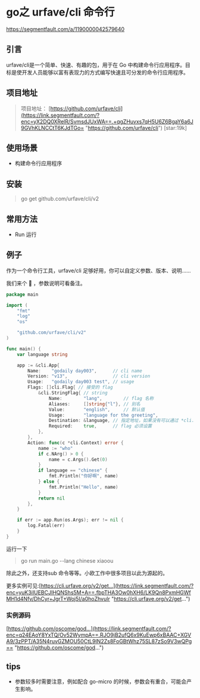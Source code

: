 
# go之 urfave/cli 命令行
https://segmentfault.com/a/1190000042579640


## 引言

urfave/cli是一个简单、快速、有趣的包，用于在 Go 中构建命令行应用程序。目标是使开发人员能够以富有表现力的方式编写快速且可分发的命令行应用程序。

## 项目地址

> 项目地址： [](https://github.com/urfave/cli "")[https://github.com/urfave/cli](https://link.segmentfault.com/?enc=yX2DQ0XRelR/SvmsdJUxWA==.+qgZHuvxs7qH5U6Z6BgaY6a6J9GVhKLNCCtT6KJdTGo= "https://github.com/urfave/cli") [star:19k]


## 使用场景

* 构建命令行应用程序

## 安装

> go get github.com/urfave/cli/v2


## 常用方法

* Run 运行

## 例子

作为一个命令行工具，urfave/cli 足够好用，你可以自定义参数、版本、说明......

我们来个 🌰 ，参数说明可看备注。





```go
package main

import (
    "fmt"
    "log"
    "os"

    "github.com/urfave/cli/v2"
)

func main() {
    var language string

    app := &cli.App{
        Name:    "godaily day003",      // cli name
        Version: "v13",                 // cli version
        Usage:   "godaily day003 test", // usage
        Flags: []cli.Flag{ // 接受的 flag
            &cli.StringFlag{ // string
                Name:        "lang",        // flag 名称
                Aliases:     []string{"l"}, // 别名
                Value:       "english",     // 默认值
                Usage:       "language for the greeting",
                Destination: &language, // 指定地址，如果没有可以通过 *cli.Context 的 GetString 获取
                Required:    true,      // flag 必须设置
            },
        },
        Action: func(c *cli.Context) error {
            name := "who"
            if c.NArg() > 0 {
                name = c.Args().Get(0)
            }
            if language == "chinese" {
                fmt.Println("你好啊", name)
            } else {
                fmt.Println("Hello", name)
            }
            return nil
        },
    }

    if err := app.Run(os.Args); err != nil {
        log.Fatal(err)
    }
}
```


运行一下

> go run main.go --lang chinese xiaoou


除此之外，还支持sub 命令等等。小欧工作中很多项目以此为源起的。

更多实例可见:[](https://cli.urfave.org/v2/getting-started/ "")[https://cli.urfave.org/v2/get...](https://link.segmentfault.com/?enc=yuK3iIUEBCJIHQNShs5M+A==.fbpTHA3Ow0hXH6/LK9Qn8PxmHGWfMH1d4Nfv/DhCyr+JgrT+Woj5I/a0hoZhvulr "https://cli.urfave.org/v2/get...")

### 实例源码

[](https://github.com/oscome/godaily/tree/main/day003 "")[https://github.com/oscome/god...](https://link.segmentfault.com/?enc=q24EAoY8YxTQ/Ov52WympA==.RJO9jB2ufQ6x9KuEwp6xBAAC+XGVA9/3zPPT/A35N4ruvGZMOU50CtL9IN2Zs8FoGBtWhz75SL87zSo9V3wQPg== "https://github.com/oscome/god...")

## tips

* 参数较多时需要注意，例如配合 go-micro 的时候，参数会有重合，可能会产生影响。



